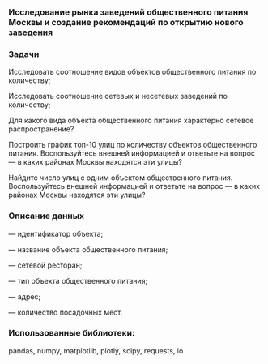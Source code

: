### Исследование рынка заведений общественного питания Москвы и создание рекомендаций по открытию нового заведения

### Задачи

Исследовать соотношение видов объектов общественного питания по количеству;

Исследовать соотношение сетевых и несетевых заведений по количеству;

Для какого вида объекта общественного питания характерно сетевое распространение?

Построить график топ-10 улиц по количеству объектов общественного питания. Воспользуйтесь внешней информацией и ответьте на вопрос — в каких районах Москвы находятся эти улицы?

Найдите число улиц с одним объектом общественного питания. Воспользуйтесь внешней информацией и ответьте на вопрос — в каких районах Москвы находятся эти улицы?

### Описание данных

— идентификатор объекта;

— название объекта общественного питания;

— сетевой ресторан;

— тип объекта общественного питания;

— адрес;

— количество посадочных мест.

### Использованные библиотеки:

pandas, numpy, matplotlib, plotly, scipy, requests, io
